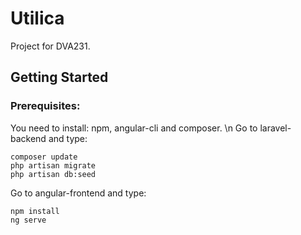 # Utilica
Project for DVA231.
## Getting Started
### Prerequisites:
You need to install: npm, angular-cli and composer. \n
Go to laravel-backend and type:
```
composer update
php artisan migrate
php artisan db:seed
```
Go to angular-frontend and type:
```
npm install
ng serve
```